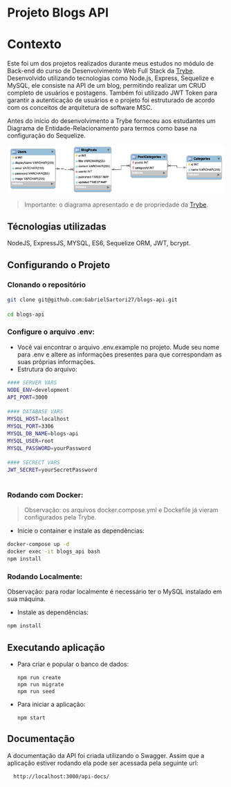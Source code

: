 # Projeto Blogs API

# Contexto
Este foi um dos projetos realizados durante meus estudos no módulo de Back-end do curso de Desenvolvimento Web Full Stack da [Trybe](https://www.betrybe.com/formacao-desenvolvimento-web). Desenvolvido utilizando tecnologias como Node.js, Express, Sequelize e MySQL, ele consiste na API de um blog, permitindo realizar um CRUD completo de usuários e postagens. Também foi utilizado JWT Token para garantir a autenticação de usuários e o projeto foi estruturado de acordo com os conceitos de arquitetura de software MSC.

Antes do início do desenvolvimento a Trybe forneceu aos estudantes um Diagrama de Entidade-Relacionamento para termos como base na configuração do Sequelize.

![Diagrama de Entidade-Relacionamento](/images/db.png)

>Importante: o diagrama apresentado e de propriedade da [Trybe](https://www.betrybe.com/).

## Técnologias utilizadas

NodeJS, ExpressJS, MYSQL, ES6, Sequelize ORM, JWT, bcrypt. 

## Configurando o Projeto

### Clonando o repositório

```bash
git clone git@github.com:GabrielSartori27/blogs-api.git

cd blogs-api
```

###  Configure o arquivo .env:
* Você vai encontrar o arquivo .env.example no projeto. Mude seu nome para .env e altere as informações presentes para que correspondam as suas próprias informações.
* Estrutura do arquivo:  
```bash
#### SERVER VARS
NODE_ENV=development
API_PORT=3000

#### DATABASE VARS
MYSQL_HOST=localhost
MYSQL_PORT=3306
MYSQL_DB_NAME=blogs-api
MYSQL_USER=root
MYSQL_PASSWORD=yourPassword

#### SECRECT VARS
JWT_SECRET=yourSecretPassword



```

### Rodando com Docker:
>Observação: os arquivos docker.compose.yml e Dockefile já vieram configurados pela Trybe.
* Inicie o container e instale as dependências:
```bash
docker-compose up -d
docker exec -it blogs_api bash 
npm install
```
### Rodando Localmente:
Observação: para rodar localmente é necessário ter o MySQL instalado em sua máquina.
* Instale as dependências:
```bash 
npm install
``` 
## Executando aplicação

* Para criar e popular o banco de dados:
  ```
  npm run create
  npm run migrate
  npm run seed
  ``` 

* Para iniciar a aplicação:

  ```
  npm start
  ```
    

## Documentação

A documentação da API foi criada  utilizando o Swagger. Assim que a aplicação estiver rodando ela pode ser acessada pela seguinte url:  

  ```
    http://localhost:3000/api-docs/
  ```